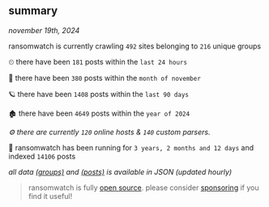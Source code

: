 
## summary
_november 19th, 2024_

ransomwatch is currently crawling `492` sites belonging to `216` unique groups

⏲ there have been `181` posts within the `last 24 hours`

🦈 there have been `380` posts within the `month of november`

🪐 there have been `1408` posts within the `last 90 days`

🏚 there have been `4649` posts within the `year of 2024`

_⚙️ there are currently `120` online hosts & `140` custom parsers._

🦕 ransomwatch has been running for `3 years, 2 months and 12 days` and indexed `14106` posts

_all data  [(groups)](http://ransomwhat.telemetry.ltd/groups) and [(posts)](http://ransomwhat.telemetry.ltd/posts) is available in JSON (updated hourly)_

> ransomwatch is fully [open source](https://github.com/joshhighet/ransomwatch#ransomwatch--). please consider [sponsoring](https://github.com/sponsors/joshhighet) if you find it useful!
